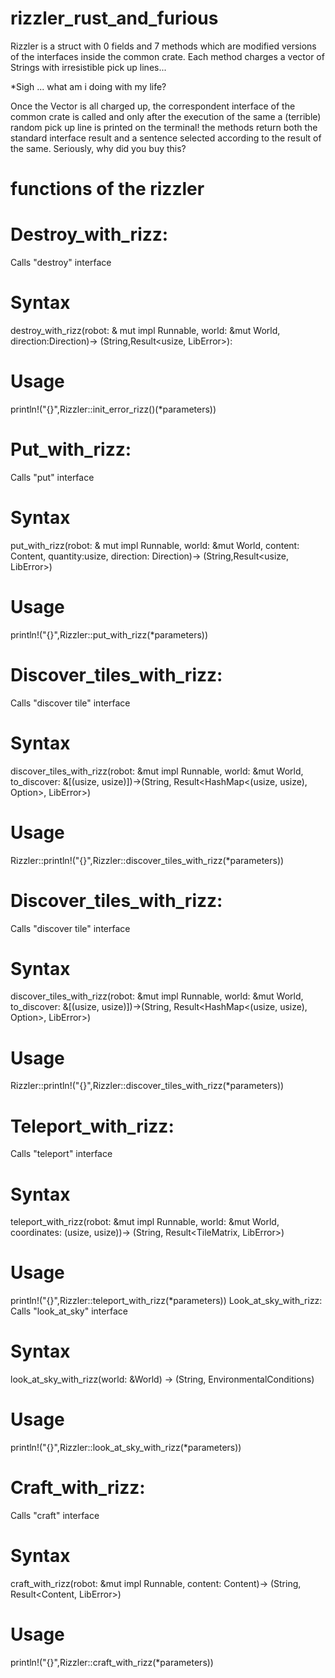 # rizzler_rust_and_furious
Rizzler is a struct with 0 fields and 7 methods which are modified versions of the interfaces inside the common crate.
Each method charges a vector of Strings with irresistible pick up lines...


*Sigh ... what am i doing with my life?

Once the Vector is all charged up, the correspondent interface of the common crate is called and only after the execution of the same
a (terrible) random  pick up line is printed on the terminal! the methods return both the standard interface result and a sentence selected according to the result of the same.
Seriously, why did you buy this?

# functions of the rizzler
# Destroy_with_rizz:
Calls "destroy" interface

# Syntax
destroy_with_rizz(robot:  & mut impl Runnable, world: &mut World, direction:Direction)-> (String,Result<usize, LibError>):

# Usage
println!("{}",Rizzler::init_error_rizz()(*parameters))
# Put_with_rizz:

 Calls "put" interface
# Syntax
 put_with_rizz(robot: & mut impl Runnable, world: &mut World, content: Content, quantity:usize, direction: Direction)-> (String,Result<usize, LibError>)

# Usage
println!("{}",Rizzler::put_with_rizz(*parameters))
# Discover_tiles_with_rizz:
Calls "discover tile" interface

# Syntax
  discover_tiles_with_rizz(robot: &mut impl Runnable, world: &mut World, to_discover: &[(usize, usize)])->(String, Result<HashMap<(usize, usize), Option<Tile>>, LibError>)

# Usage
Rizzler::println!("{}",Rizzler::discover_tiles_with_rizz(*parameters))

# Discover_tiles_with_rizz:
Calls "discover tile" interface

# Syntax
discover_tiles_with_rizz(robot: &mut impl Runnable, world: &mut World, to_discover: &[(usize, usize)])->(String, Result<HashMap<(usize, usize), Option<Tile>>, LibError>)

# Usage
Rizzler::println!("{}",Rizzler::discover_tiles_with_rizz(*parameters))

# Teleport_with_rizz:
Calls "teleport" interface

# Syntax
teleport_with_rizz(robot: &mut impl Runnable, world: &mut World, coordinates: (usize, usize))-> (String, Result<TileMatrix, LibError>)

# Usage
println!("{}",Rizzler::teleport_with_rizz(*parameters))
 Look_at_sky_with_rizz:
Calls "look_at_sky" interface

# Syntax
look_at_sky_with_rizz(world: &World) -> (String, EnvironmentalConditions)

# Usage
println!("{}",Rizzler::look_at_sky_with_rizz(*parameters))

# Craft_with_rizz:
Calls "craft" interface

# Syntax
craft_with_rizz(robot: &mut impl Runnable, content: Content)-> (String, Result<Content, LibError>)

# Usage
println!("{}",Rizzler::craft_with_rizz(*parameters))
    
